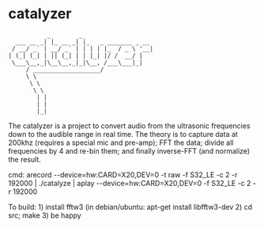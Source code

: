 catalyzer
=========

```
           _        _                    
  ___ __ _| |_ __ _| |_   _ _______ _ __ 
 / __/ _` | __/ _` | | | | |_  / _ \ '__|
| (_| (_| | || (_| | | |_| |/ /  __/ |   
 \___\__,_|\__\__,_|_|\__, /___\___|_|   
     / ___________________/              
     \ \
      \ \
       \ \
        | |
        | |
        |_| 
```      

The catalyzer is a project to convert audio from the ultrasonic frequencies
down to the audible range in real time.  The theory is to capture data at
200khz (requires a special mic and pre-amp); FFT the data; divide all
frequencies by 4 and re-bin them; and finally inverse-FFT (and normalize) the
result. 

cmd:  arecord --device=hw:CARD=X20,DEV=0 -t raw -f S32_LE -c 2 -r 192000 | ./catalyze | aplay --device=hw:CARD=X20,DEV=0 -f S32_LE -c 2 -r 192000

To build:
	1) install fftw3 (in debian/ubuntu: apt-get install libfftw3-dev
	2) cd src; make
        3) be happy
